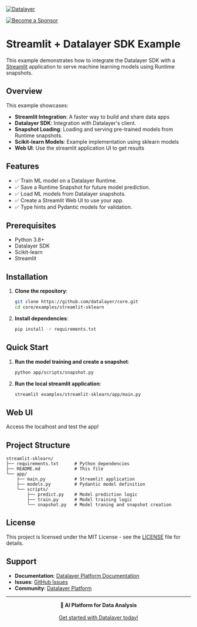 [![Datalayer](https://assets.datalayer.tech/datalayer-25.svg)](https://datalayer.io)

[![Become a Sponsor](https://img.shields.io/static/v1?label=Become%20a%20Sponsor&message=%E2%9D%A4&logo=GitHub&style=flat&color=1ABC9C)](https://github.com/sponsors/datalayer)

# Streamlit + Datalayer SDK Example

This example demonstrates how to integrate the Datalayer SDK with a [Streamlit](https://streamlit.io/) application to serve machine learning models using Runtime snapshots.

## Overview

This example showcases:

- **Streamlit Integration**: A faster way to build and share data apps
- **Datalayer SDK**: Integration with Datalayer's client.
- **Snapshot Loading**: Loading and serving pre-trained models from Runtime snapshots.
- **Scikit-learn Models**: Example implementation using sklearn models
- **Web UI**: Use the streamlit application UI to get results

## Features

- ✅ Train ML model on a Datalayer Runtime.
- ✅ Save a Runtime Snapshot for future model prediction.
- ✅ Load ML models from Datalayer snapshots.
- ✅ Create a Streamlit Web UI to use your app.
- ✅ Type hints and Pydantic models for validation.

## Prerequisites

- Python 3.8+
- Datalayer SDK
- Scikit-learn
- Streamlit

## Installation

1. **Clone the repository**:

   ```bash
   git clone https://github.com/datalayer/core.git
   cd core/examples/streamlit-sklearn
   ```

2. **Install dependencies**:
   ```bash
   pip install -r requirements.txt
   ```

## Quick Start

1. **Run the model training and create a snapshot**:

   ```bash
   python app/scripts/snapshot.py
   ```

2. **Run the local streamlit application**:

   ```bash
   streamlit examples/streamlit-sklearn/app/main.py
   ```

## Web UI

Access the localhost and test the app!

## Project Structure

```
streamlit-sklearn/
├── requirements.txt      # Python dependencies
├── README.md             # This file
└── app/
    ├── main.py           # Streamlit application
    ├── models.py         # Pydantic model definition
    └── scripts/
        ├── predict.py    # Model prediction logic
        ├── train.py      # Model training logic
        └── snapshot.py   # Model traning and snapshot creation
```

## License

This project is licensed under the MIT License - see the [LICENSE](../../LICENSE) file for details.

## Support

- **Documentation**: [Datalayer Platform Documentation](https://docs.datalayer.app/)
- **Issues**: [GitHub Issues](https://github.com/datalayer/core/issues)
- **Community**: [Datalayer Platform](https://datalayer.app/)

---

<p align="center">
  <strong>🚀 AI Platform for Data Analysis</strong><br></br>
  <a href="https://datalayer.app/">Get started with Datalayer today!</a>
</p>
